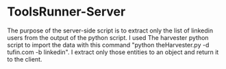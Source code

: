 # ToolsRunner-Server

The purpose of the server-side script is to extract only the list of linkedin
users from the output of the python script. 
I used The harvester python script to import the data with this command "python theHarvester.py -d tufin.com -b linkedin".
I extract only those entities to an object and return it to the client.
